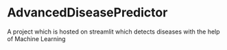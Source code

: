 # AdvancedDiseasePredictor
A project which is hosted on streamlit which detects diseases with the help of Machine Learning
